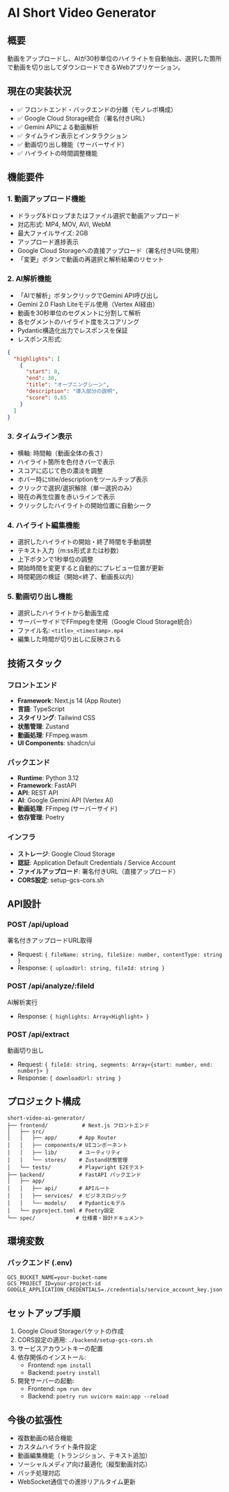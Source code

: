 # AI Short Video Generator

## 概要
動画をアップロードし、AIが30秒単位のハイライトを自動抽出、選択した箇所で動画を切り出してダウンロードできるWebアプリケーション。

## 現在の実装状況
- ✅ フロントエンド・バックエンドの分離（モノレポ構成）
- ✅ Google Cloud Storage統合（署名付きURL）
- ✅ Gemini APIによる動画解析
- ✅ タイムライン表示とインタラクション
- ✅ 動画切り出し機能（サーバーサイド）
- ✅ ハイライトの時間調整機能

## 機能要件

### 1. 動画アップロード機能
- ドラッグ&ドロップまたはファイル選択で動画アップロード
- 対応形式: MP4, MOV, AVI, WebM
- 最大ファイルサイズ: 2GB
- アップロード進捗表示
- Google Cloud Storageへの直接アップロード（署名付きURL使用）
- 「変更」ボタンで動画の再選択と解析結果のリセット

### 2. AI解析機能
- 「AIで解析」ボタンクリックでGemini API呼び出し
- Gemini 2.0 Flash Liteモデル使用（Vertex AI経由）
- 動画を30秒単位のセグメントに分割して解析
- 各セグメントのハイライト度をスコアリング
- Pydantic構造化出力でレスポンスを保証
- レスポンス形式:
```json
{
  "highlights": [
    {
      "start": 0,
      "end": 30,
      "title": "オープニングシーン",
      "description": "導入部分の説明",
      "score": 0.85
    }
  ]
}
```

### 3. タイムライン表示
- 横軸: 時間軸（動画全体の長さ）
- ハイライト箇所を色付きバーで表示
- スコアに応じて色の濃淡を調整
- ホバー時にtitle/descriptionをツールチップ表示
- クリックで選択/選択解除（単一選択のみ）
- 現在の再生位置を赤いラインで表示
- クリックしたハイライトの開始位置に自動シーク

### 4. ハイライト編集機能
- 選択したハイライトの開始・終了時間を手動調整
- テキスト入力（m:ss形式または秒数）
- 上下ボタンで1秒単位の調整
- 開始時間を変更すると自動的にプレビュー位置が更新
- 時間範囲の検証（開始<終了、動画長以内）

### 5. 動画切り出し機能
- 選択したハイライトから動画生成
- サーバーサイドでFFmpegを使用（Google Cloud Storage統合）
- ファイル名: `<title>_<timestamp>.mp4`
- 編集した時間が切り出しに反映される

## 技術スタック

### フロントエンド
- **Framework**: Next.js 14 (App Router)
- **言語**: TypeScript
- **スタイリング**: Tailwind CSS
- **状態管理**: Zustand
- **動画処理**: FFmpeg.wasm
- **UI Components**: shadcn/ui

### バックエンド
- **Runtime**: Python 3.12
- **Framework**: FastAPI
- **API**: REST API
- **AI**: Google Gemini API (Vertex AI)
- **動画処理**: FFmpeg (サーバーサイド)
- **依存管理**: Poetry

### インフラ
- **ストレージ**: Google Cloud Storage
- **認証**: Application Default Credentials / Service Account
- **ファイルアップロード**: 署名付きURL（直接アップロード）
- **CORS設定**: setup-gcs-cors.sh

## API設計

### POST /api/upload
署名付きアップロードURL取得
- Request: `{ fileName: string, fileSize: number, contentType: string }`
- Response: `{ uploadUrl: string, fileId: string }`

### POST /api/analyze/:fileId
AI解析実行
- Response: `{ highlights: Array<Highlight> }`

### POST /api/extract
動画切り出し
- Request: `{ fileId: string, segments: Array<{start: number, end: number}> }`
- Response: `{ downloadUrl: string }`

## プロジェクト構成
```
short-video-ai-generator/
├── frontend/           # Next.js フロントエンド
│   ├── src/
│   │   ├── app/       # App Router
│   │   ├── components/# UIコンポーネント
│   │   ├── lib/       # ユーティリティ
│   │   └── stores/    # Zustand状態管理
│   └── tests/         # Playwright E2Eテスト
├── backend/           # FastAPI バックエンド
│   ├── app/
│   │   ├── api/       # APIルート
│   │   ├── services/  # ビジネスロジック
│   │   └── models/    # Pydanticモデル
│   └── pyproject.toml # Poetry設定
└── spec/             # 仕様書・設計ドキュメント
```

## 環境変数

### バックエンド (.env)
```
GCS_BUCKET_NAME=your-bucket-name
GCS_PROJECT_ID=your-project-id
GOOGLE_APPLICATION_CREDENTIALS=./credentials/service_account_key.json
```

## セットアップ手順

1. Google Cloud Storageバケットの作成
2. CORS設定の適用: `./backend/setup-gcs-cors.sh`
3. サービスアカウントキーの配置
4. 依存関係のインストール:
   - Frontend: `npm install`
   - Backend: `poetry install`
5. 開発サーバーの起動:
   - Frontend: `npm run dev`
   - Backend: `poetry run uvicorn main:app --reload`

## 今後の拡張性
- 複数動画の結合機能
- カスタムハイライト条件設定
- 動画編集機能（トランジション、テキスト追加）
- ソーシャルメディア向け最適化（縦型動画対応）
- バッチ処理対応
- WebSocket通信での進捗リアルタイム更新